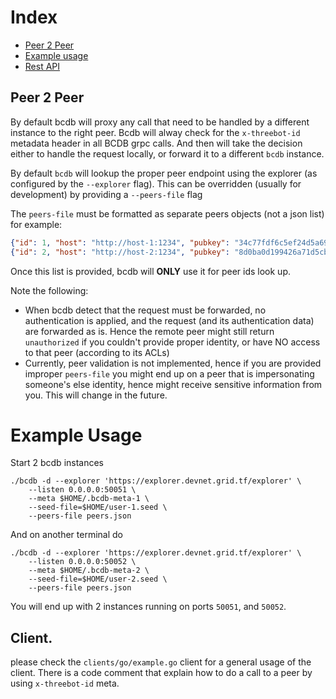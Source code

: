 # Index
- [Peer 2 Peer](#peer-2-peer)
- [Example usage](#example-usage)
- [Rest API](api.md)

## Peer 2 Peer
By default bcdb will proxy any call that need to be handled by a different instance to the right peer. Bcdb will alway check for the `x-threebot-id` metadata header in all BCDB grpc calls. And then will take the decision either to handle the request locally, or forward it to a different `bcdb` instance.

By default `bcdb` will lookup the proper peer endpoint using the explorer (as configured by the `--explorer` flag). This can be overridden (usually for development) by providing a `--peers-file` flag

The `peers-file` must be formatted as separate peers objects (not a json list) for example:
```json
{"id": 1, "host": "http://host-1:1234", "pubkey": "34c77fdf6c5ef24d5a6981be06f9109ba83b7e306cfad8141ce5f572b647cbeb"}
{"id": 2, "host": "http://host-2:1234", "pubkey": "8d0ba0d199426a71d5cb933406ab3296db5441384a5c5a39f4435130cfb688dc"}
```

Once this list is provided, bcdb will **ONLY** use it for peer ids look up.

Note the following:
- When bcdb detect that the request must be forwarded, no authentication is applied, and the request (and its authentication data) are forwarded as is. Hence the remote peer might still return `unauthorized` if you couldn't provide proper identity, or have NO access to that peer (according to its ACLs)
- Currently, peer validation is not implemented, hence if you are provided improper `peers-file` you might end up on a peer that is impersonating someone's else identity, hence might receive sensitive information from you. This will change in the future.

# Example Usage
Start 2 bcdb instances
```
./bcdb -d --explorer 'https://explorer.devnet.grid.tf/explorer' \
    --listen 0.0.0.0:50051 \
    --meta $HOME/.bcdb-meta-1 \
    --seed-file=$HOME/user-1.seed \
    --peers-file peers.json
```

And on another terminal do
```
./bcdb -d --explorer 'https://explorer.devnet.grid.tf/explorer' \
    --listen 0.0.0.0:50052 \
    --meta $HOME/.bcdb-meta-2 \
    --seed-file=$HOME/user-2.seed \
    --peers-file peers.json
```

You will end up with 2 instances running on ports `50051`, and `50052`.

## Client.
please check the `clients/go/example.go` client for a general usage of the client. There is a code comment that explain how to do a call to a peer by using `x-threebot-id` meta.
